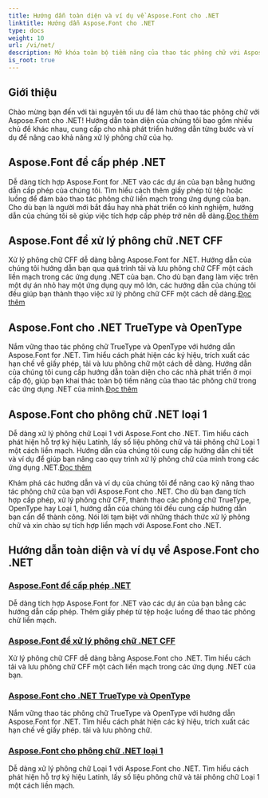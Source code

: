 ```yaml
---
title: Hướng dẫn toàn diện và ví dụ về Aspose.Font cho .NET
linktitle: Hướng dẫn Aspose.Font cho .NET
type: docs
weight: 10
url: /vi/net/
description: Mở khóa toàn bộ tiềm năng của thao tác phông chữ với Aspose.Font .NET. Tích hợp liền mạch việc cấp phép, xử lý phông chữ CFF, làm chủ TrueType, OpenType, v.v.
is_root: true
---
```

## Giới thiệu

Chào mừng bạn đến với tài nguyên tối ưu để làm chủ thao tác phông chữ với Aspose.Font cho .NET! Hướng dẫn toàn diện của chúng tôi bao gồm nhiều chủ đề khác nhau, cung cấp cho nhà phát triển hướng dẫn từng bước và ví dụ để nâng cao khả năng xử lý phông chữ của họ.

## Aspose.Font để cấp phép .NET

 Dễ dàng tích hợp Aspose.Font for .NET vào các dự án của bạn bằng hướng dẫn cấp phép của chúng tôi. Tìm hiểu cách thêm giấy phép từ tệp hoặc luồng để đảm bảo thao tác phông chữ liền mạch trong ứng dụng của bạn. Cho dù bạn là người mới bắt đầu hay nhà phát triển có kinh nghiệm, hướng dẫn của chúng tôi sẽ giúp việc tích hợp cấp phép trở nên dễ dàng.[Đọc thêm](./licensing/)

## Aspose.Font để xử lý phông chữ .NET CFF

Xử lý phông chữ CFF dễ dàng bằng Aspose.Font for .NET. Hướng dẫn của chúng tôi hướng dẫn bạn qua quá trình tải và lưu phông chữ CFF một cách liền mạch trong các ứng dụng .NET của bạn. Cho dù bạn đang làm việc trên một dự án nhỏ hay một ứng dụng quy mô lớn, các hướng dẫn của chúng tôi đều giúp bạn thành thạo việc xử lý phông chữ CFF một cách dễ dàng.[Đọc thêm](./cff-font-handling/)

## Aspose.Font cho .NET TrueType và OpenType

 Nắm vững thao tác phông chữ TrueType và OpenType với hướng dẫn Aspose.Font for .NET. Tìm hiểu cách phát hiện các ký hiệu, trích xuất các hạn chế về giấy phép, tải và lưu phông chữ một cách dễ dàng. Hướng dẫn của chúng tôi cung cấp hướng dẫn toàn diện cho các nhà phát triển ở mọi cấp độ, giúp bạn khai thác toàn bộ tiềm năng của thao tác phông chữ trong các ứng dụng .NET của mình.[Đọc thêm](./truetype-opentype/)

## Aspose.Font cho phông chữ .NET loại 1

 Dễ dàng xử lý phông chữ Loại 1 với Aspose.Font cho .NET. Tìm hiểu cách phát hiện hỗ trợ ký hiệu Latinh, lấy số liệu phông chữ và tải phông chữ Loại 1 một cách liền mạch. Hướng dẫn của chúng tôi cung cấp hướng dẫn chi tiết và ví dụ để giúp bạn nâng cao quy trình xử lý phông chữ của mình trong các ứng dụng .NET.[Đọc thêm](./aspose-font-net-type1-font/)

Khám phá các hướng dẫn và ví dụ của chúng tôi để nâng cao kỹ năng thao tác phông chữ của bạn với Aspose.Font cho .NET. Cho dù bạn đang tích hợp cấp phép, xử lý phông chữ CFF, thành thạo các phông chữ TrueType, OpenType hay Loại 1, hướng dẫn của chúng tôi đều cung cấp hướng dẫn bạn cần để thành công. Nói lời tạm biệt với những thách thức xử lý phông chữ và xin chào sự tích hợp liền mạch với Aspose.Font cho .NET. 
## Hướng dẫn toàn diện và ví dụ về Aspose.Font cho .NET 
### [Aspose.Font để cấp phép .NET](./licensing/)
Dễ dàng tích hợp Aspose.Font for .NET vào các dự án của bạn bằng các hướng dẫn cấp phép. Thêm giấy phép từ tệp hoặc luồng để thao tác phông chữ liền mạch.
### [Aspose.Font để xử lý phông chữ .NET CFF](./cff-font-handling/)
Xử lý phông chữ CFF dễ dàng bằng Aspose.Font cho .NET. Tìm hiểu cách tải và lưu phông chữ CFF một cách liền mạch trong các ứng dụng .NET của bạn.
### [Aspose.Font cho .NET TrueType và OpenType](./truetype-opentype/)
Nắm vững thao tác phông chữ TrueType và OpenType với hướng dẫn Aspose.Font for .NET. Tìm hiểu cách phát hiện các ký hiệu, trích xuất các hạn chế về giấy phép. tải và lưu phông chữ.
### [Aspose.Font cho phông chữ .NET loại 1](./aspose-font-net-type1-font/)
Dễ dàng xử lý phông chữ Loại 1 với Aspose.Font cho .NET. Tìm hiểu cách phát hiện hỗ trợ ký hiệu Latinh, lấy số liệu phông chữ và tải phông chữ Loại 1 một cách liền mạch. 